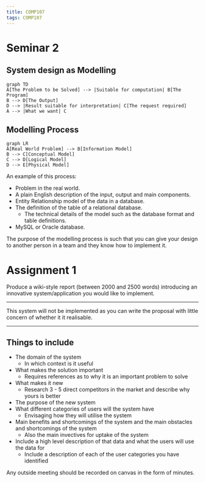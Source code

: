 ```yaml
---
title: COMP107
tags: COMP107
---
```

# Seminar 2
## System design as Modelling

```mermaid
graph TD
A[The Problem to be Solved] --> |Suitable for computation| B[The Program]
B --> D[The Output]
D --> |Result suitable for interpretation| C[The request required]
A --> |What we want| C
```

## Modelling Process

```mermaid
graph LR
A[Real World Problem] --> B[Information Model]
B --> C[Conceptual Model]
C --> D[Logical Model]
D --> E[Physical Model]
```

An example of this process:

* Problem in the real world.
* A plain English description of the input, output and main components.
* Entity Relationship model of the data in a database.
* The definition of the table of a relational database.
	* The technical details of the model such as the database format and table definitions.
* MySQL or Oracle database.

The purpose of the modelling process is such that you can give your design to another person in a team and they know how to implement it.

# Assignment 1

Produce a wiki-style report (between 2000 and 2500 words) introducing an innovative system/application you would like to implement.

---
This system will not be implemented as you can write the proposal with little concern of whether it it realisable.

---

## Things to include

* The domain of the system
	* In which context is it useful
* What makes the solution important
	* Requires references as to why it is an important problem to solve
* What makes it new
	* Research 3 - 5 direct competitors in the market and describe why yours is better
* The purpose of the new system
* What different categories of users will the system have
	* Envisaging how they will utilise the system
* Main benefits and shortcomings of the system and the main obstacles and shortcomings of the system
	* Also the main invectives for uptake of the system
* Include a high level description of that data and what the users will use the data for
	* Include a description of each of the user categories you have identified
	

Any outside meeting should be recorded on canvas in the form of minutes.